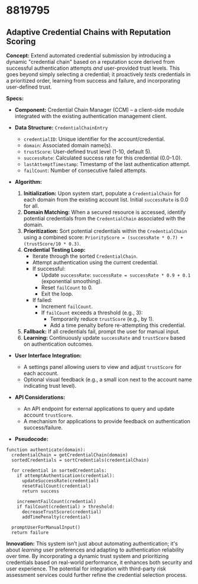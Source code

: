 # 8819795

## Adaptive Credential Chains with Reputation Scoring

**Concept:** Extend automated credential submission by introducing a dynamic "credential chain" based on a reputation score derived from successful authentication attempts *and* user-provided trust levels. This goes beyond simply selecting a credential; it proactively *tests* credentials in a prioritized order, learning from success and failure, and incorporating user-defined trust.

**Specs:**

*   **Component:** Credential Chain Manager (CCM) – a client-side module integrated with the existing authentication management client.
*   **Data Structure:** `CredentialChainEntry`

    *   `credentialID`: Unique identifier for the account/credential.
    *   `domain`: Associated domain name(s).
    *   `trustScore`: User-defined trust level (1-10, default 5).
    *   `successRate`: Calculated success rate for this credential (0.0-1.0).
    *   `lastAttemptTimestamp`: Timestamp of the last authentication attempt.
    *   `failCount`: Number of consecutive failed attempts.
*   **Algorithm:**

    1.  **Initialization:** Upon system start, populate a `CredentialChain` for each domain from the existing account list. Initial `successRate` is 0.0 for all.
    2.  **Domain Matching:** When a secured resource is accessed, identify potential credentials from the `CredentialChain` associated with the domain.
    3.  **Prioritization:** Sort potential credentials within the `CredentialChain` using a combined score: `PriorityScore = (successRate * 0.7) + (trustScore/10 * 0.3)`.
    4.  **Credential Testing Loop:**
        *   Iterate through the sorted `CredentialChain`.
        *   Attempt authentication using the current credential.
        *   If successful:
            *   Update `successRate`:  `successRate = successRate * 0.9 + 0.1` (exponential smoothing).
            *   Reset `failCount` to 0.
            *   Exit the loop.
        *   If failed:
            *   Increment `failCount`.
            *   If `failCount` exceeds a threshold (e.g., 3):
                *   Temporarily reduce `trustScore` (e.g., by 1).
                *   Add a time penalty before re-attempting this credential.
    5.  **Fallback:** If all credentials fail, prompt the user for manual input.
    6.  **Learning:** Continuously update `successRate` and `trustScore` based on authentication outcomes.
*   **User Interface Integration:**
    *   A settings panel allowing users to view and adjust `trustScore` for each account.
    *   Optional visual feedback (e.g., a small icon next to the account name indicating trust level).
*   **API Considerations:**
    *   An API endpoint for external applications to query and update account `trustScore`.
    *   A mechanism for applications to provide feedback on authentication success/failure.
*   **Pseudocode:**

```
function authenticate(domain):
  credentialChain = getCredentialChain(domain)
  sortedCredentials = sortCredentials(credentialChain)

  for credential in sortedCredentials:
    if attemptAuthentication(credential):
      updateSuccessRate(credential)
      resetFailCount(credential)
      return success

    incrementFailCount(credential)
    if failCount(credential) > threshold:
      decreaseTrustScore(credential)
      addTimePenalty(credential)

  promptUserForManualInput()
  return failure
```

**Innovation:** This system isn’t just about automating authentication; it's about *learning* user preferences and adapting to authentication reliability over time.  By incorporating a dynamic trust system and prioritizing credentials based on real-world performance, it enhances both security and user experience.  The potential for integration with third-party risk assessment services could further refine the credential selection process.